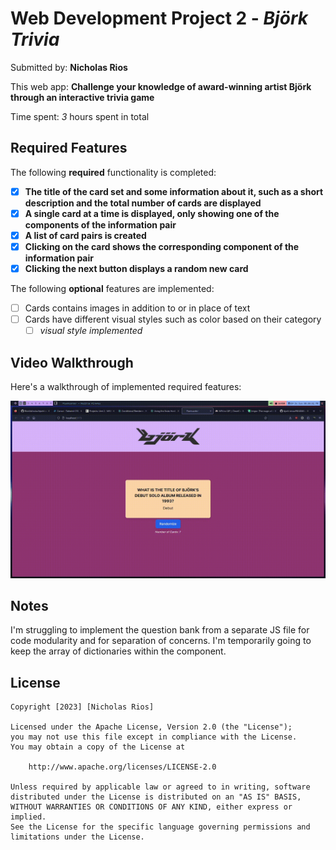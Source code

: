 # Web Development Project 2 - *Björk Trivia*

Submitted by: **Nicholas Rios**

This web app: **Challenge your knowledge of award-winning artist Björk through an interactive trivia game**

Time spent: *3* hours spent in total

## Required Features

The following **required** functionality is completed:

- [X] **The title of the card set and some information about it, such as a short description and the total number of cards are displayed**
- [X] **A single card at a time is displayed, only showing one of the components of the information pair**
- [X] **A list of card pairs is created**
- [X] **Clicking on the card shows the corresponding component of the information pair**
- [X] **Clicking the next button displays a random new card**

The following **optional** features are implemented:

- [ ] Cards contains images in addition to or in place of text
- [ ] Cards have different visual styles such as color based on their category
  - [ ] *visual style implemented*

## Video Walkthrough

Here's a walkthrough of implemented required features:

<img src='2023-09-24 20-30-51.gif' title='Video Walkthrough' width='' alt='Video Walkthrough' />

## Notes

I'm struggling to implement the question bank from a separate JS file for code modularity and for separation of concerns. I'm temporarily going to keep the array of dictionaries within the component. 

## License

    Copyright [2023] [Nicholas Rios]

    Licensed under the Apache License, Version 2.0 (the "License");
    you may not use this file except in compliance with the License.
    You may obtain a copy of the License at

        http://www.apache.org/licenses/LICENSE-2.0

    Unless required by applicable law or agreed to in writing, software
    distributed under the License is distributed on an "AS IS" BASIS,
    WITHOUT WARRANTIES OR CONDITIONS OF ANY KIND, either express or implied.
    See the License for the specific language governing permissions and
    limitations under the License.
                      
